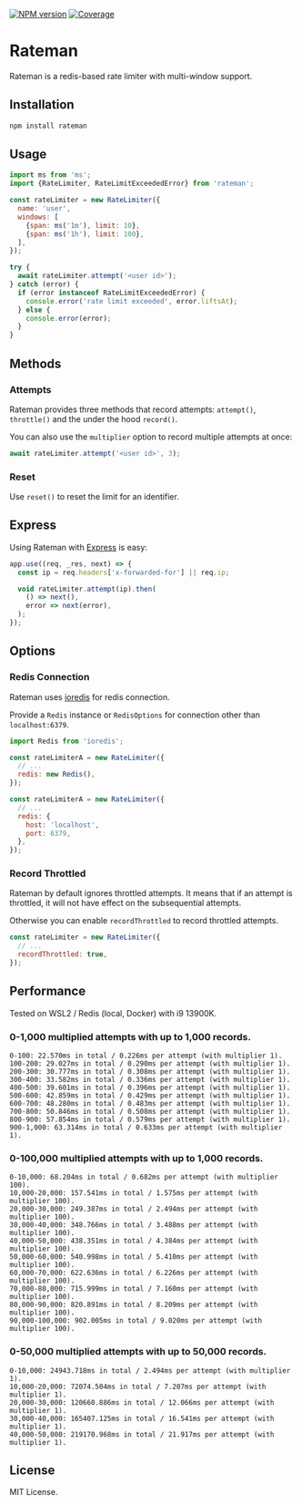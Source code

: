 [![NPM version](https://img.shields.io/npm/v/rateman?color=d53a3b&style=flat-square)](https://www.npmjs.com/package/rateman)
[![Coverage](https://img.shields.io/badge/coverage-100%25-green?style=flat-square)](https://github.com/vilic/rateman/actions/workflows/ci.yml)

# Rateman

Rateman is a redis-based rate limiter with multi-window support.

## Installation

```sh
npm install rateman
```

## Usage

```js
import ms from 'ms';
import {RateLimiter, RateLimitExceededError} from 'rateman';

const rateLimiter = new RateLimiter({
  name: 'user',
  windows: [
    {span: ms('1m'), limit: 10},
    {span: ms('1h'), limit: 100},
  ],
});

try {
  await rateLimiter.attempt('<user id>');
} catch (error) {
  if (error instanceof RateLimitExceededError) {
    console.error('rate limit exceeded', error.liftsAt);
  } else {
    console.error(error);
  }
}
```

## Methods

### Attempts

Rateman provides three methods that record attempts: `attempt()`, `throttle()` and the under the hood `record()`.

You can also use the `multiplier` option to record multiple attempts at once:

```js
await rateLimiter.attempt('<user id>', 3);
```

### Reset

Use `reset()` to reset the limit for an identifier.

## Express

Using Rateman with [Express](https://github.com/expressjs/express) is easy:

```js
app.use((req, _res, next) => {
  const ip = req.headers['x-forwarded-for'] || req.ip;

  void rateLimiter.attempt(ip).then(
    () => next(),
    error => next(error),
  );
});
```

## Options

### Redis Connection

Rateman uses [ioredis](https://github.com/luin/ioredis) for redis connection.

Provide a `Redis` instance or `RedisOptions` for connection other than `localhost:6379`.

```js
import Redis from 'ioredis';

const rateLimiterA = new RateLimiter({
  // ...
  redis: new Redis(),
});

const rateLimiterA = new RateLimiter({
  // ...
  redis: {
    host: 'localhost',
    port: 6379,
  },
});
```

### Record Throttled

Rateman by default ignores throttled attempts. It means that if an attempt is throttled, it will not have effect on the subsequential attempts.

Otherwise you can enable `recordThrottled` to record throttled attempts.

```js
const rateLimiter = new RateLimiter({
  // ...
  recordThrottled: true,
});
```

## Performance

Tested on WSL2 / Redis (local, Docker) with i9 13900K.

### 0-1,000 multiplied attempts with up to 1,000 records.

```
0-100: 22.570ms in total / 0.226ms per attempt (with multiplier 1).
100-200: 29.027ms in total / 0.290ms per attempt (with multiplier 1).
200-300: 30.777ms in total / 0.308ms per attempt (with multiplier 1).
300-400: 33.582ms in total / 0.336ms per attempt (with multiplier 1).
400-500: 39.601ms in total / 0.396ms per attempt (with multiplier 1).
500-600: 42.859ms in total / 0.429ms per attempt (with multiplier 1).
600-700: 48.280ms in total / 0.483ms per attempt (with multiplier 1).
700-800: 50.846ms in total / 0.508ms per attempt (with multiplier 1).
800-900: 57.854ms in total / 0.579ms per attempt (with multiplier 1).
900-1,000: 63.314ms in total / 0.633ms per attempt (with multiplier 1).
```

### 0-100,000 multiplied attempts with up to 1,000 records.

```
0-10,000: 68.204ms in total / 0.682ms per attempt (with multiplier 100).
10,000-20,000: 157.541ms in total / 1.575ms per attempt (with multiplier 100).
20,000-30,000: 249.387ms in total / 2.494ms per attempt (with multiplier 100).
30,000-40,000: 348.766ms in total / 3.488ms per attempt (with multiplier 100).
40,000-50,000: 438.351ms in total / 4.384ms per attempt (with multiplier 100).
50,000-60,000: 540.998ms in total / 5.410ms per attempt (with multiplier 100).
60,000-70,000: 622.636ms in total / 6.226ms per attempt (with multiplier 100).
70,000-80,000: 715.999ms in total / 7.160ms per attempt (with multiplier 100).
80,000-90,000: 820.891ms in total / 8.209ms per attempt (with multiplier 100).
90,000-100,000: 902.005ms in total / 9.020ms per attempt (with multiplier 100).
```

### 0-50,000 multiplied attempts with up to 50,000 records.

```
0-10,000: 24943.718ms in total / 2.494ms per attempt (with multiplier 1).
10,000-20,000: 72074.504ms in total / 7.207ms per attempt (with multiplier 1).
20,000-30,000: 120660.886ms in total / 12.066ms per attempt (with multiplier 1).
30,000-40,000: 165407.125ms in total / 16.541ms per attempt (with multiplier 1).
40,000-50,000: 219170.968ms in total / 21.917ms per attempt (with multiplier 1).
```

## License

MIT License.
